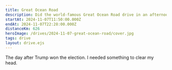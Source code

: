 ```yaml
---
title: Great Ocean Road
description: Did the world-famous Great Ocean Road drive in an afternoon
startAt: 2024-11-07T11:50:00.000Z
endAt: 2024-11-07T22:28:00.000Z
distanceKm: 626
heroImage: /drives/2024-11-07-great-ocean-road/cover.jpg
tags: drive
layout: drive.ejs
---
```


The day after Trump won the election. I needed something to clear my head.
